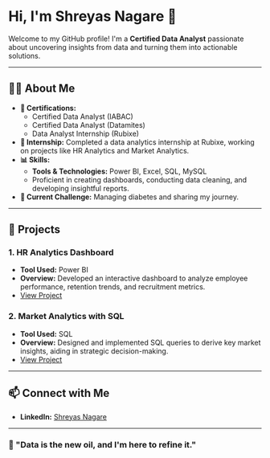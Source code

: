 # Hi, I'm Shreyas Nagare 👋

Welcome to my GitHub profile! I'm a **Certified Data Analyst** passionate about uncovering insights from data and turning them into actionable solutions.

---

## 👨‍💻 About Me
- **🌟 Certifications:**
  - Certified Data Analyst (IABAC)
  - Certified Data Analyst (Datamites)
  - Data Analyst Internship (Rubixe)
- **🏢 Internship:** Completed a data analytics internship at Rubixe, working on projects like HR Analytics and Market Analytics.
- **📊 Skills:**
  - **Tools & Technologies:** Power BI, Excel, SQL, MySQL
  - Proficient in creating dashboards, conducting data cleaning, and developing insightful reports.
- **💊 Current Challenge:** Managing diabetes and sharing my journey.

---

## 🚀 Projects

### 1. HR Analytics Dashboard
- **Tool Used:** Power BI
- **Overview:** Developed an interactive dashboard to analyze employee performance, retention trends, and recruitment metrics.
- [View Project](#)

### 2. Market Analytics with SQL
- **Tool Used:** SQL
- **Overview:** Designed and implemented SQL queries to derive key market insights, aiding in strategic decision-making.
- [View Project](#)

---

## 📫 Connect with Me
- **LinkedIn:** [Shreyas Nagare](https://www.linkedin.com/in/shreyas-nagare)

---

### 🌟 "Data is the new oil, and I'm here to refine it."
